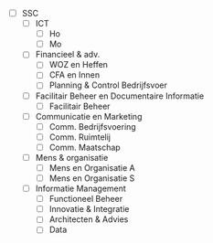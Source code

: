 - [ ] SSC
	- [ ] ICT
		- [ ] Ho
		- [ ] Mo
	- [ ] Financieel & adv.
		- [ ] WOZ en Heffen
		- [ ] CFA en Innen
		- [ ] Planning & Control Bedrijfsvoer
	- [ ] Facilitair Beheer en Documentaire Informatie
		- [ ] Facilitair Beheer
	- [ ] Communicatie en Marketing
		- [ ] Comm. Bedrijfsvoering
		- [ ] Comm. Ruimtelij
		- [ ] Comm. Maatschap
	- [ ] Mens & organisatie
		- [ ] Mens en Organisatie A
		- [ ] Mens en Organisatie S
	- [ ] Informatie Management
		- [ ] Functioneel Beheer
		- [ ] Innovatie & Integratie
		- [ ] Architecten & Advies
		- [ ] Data